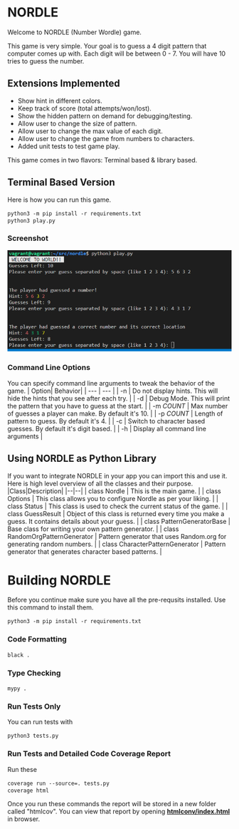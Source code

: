
# NORDLE
Welcome to NORDLE (Number Wordle) game.

This game is very simple. Your goal is to guess a 4 digit pattern that computer comes up with. Each digit will be between 0 - 7. You will have 10 tries to guess the number.

## Extensions Implemented
- Show hint in different colors.
- Keep track of score (total attempts/won/lost).
- Show the hidden pattern on demand for debugging/testing.
- Allow user to change the size of pattern.
- Allow user to change the max value of each digit.
- Allow user to change the game from numbers to characters.
- Added unit tests to test game play.

This game comes in two flavors: Terminal based & library based.

## Terminal Based Version
Here is how you can run this game.
```
python3 -m pip install -r requirements.txt
python3 play.py
```
### Screenshot
![Screenshot](images/screenshot1.png "Screenshot")

### Command Line Options
You can specify command line arguments to tweak the behavior of the game.
| Option| Behavior|
| --- | --- |
| -n | Do not display hints. This will hide the hints that you see after each try. |
| -d | Debug Mode. This will print the pattern that you have to guess at the start. |
| -m *COUNT* | Max number of guesses a player can make. By default it's 10. |
| -p *COUNT* | Length of pattern to guess. By default it's 4. |
| -c | Switch to character based guesses. By default it's digit based. |
| -h | Display all command line arguments |

## Using NORDLE as Python Library
If you want to integrate NORDLE in your app you can import this and use it. Here is high level overview of all the classes and their purpose.
|Class|Description|
|--|--|
| class Nordle | This is the main game. |
| class Options | This class allows you to configure Nordle as per your liking. |
| class Status | This class is used to check the current status of the game. |
| class GuessResult | Object of this class is returned every time you make a guess. It contains details about your guess. |
| class PatternGeneratorBase | Base class for writing your own pattern generator. |
| class RandomOrgPatternGenerator | Pattern generator that uses Random.org for generating random numbers. |
| class CharacterPatternGenerator | Pattern generator that generates character based patterns. |


# Building NORDLE
Before you continue make sure you have all the pre-requsits installed. Use this command to install them.
```
python3 -m pip install -r requirements.txt
```

### Code Formatting
```
black .
```

### Type Checking
```
mypy .
```

### Run Tests Only
You can run tests with
```
python3 tests.py
```
### Run Tests and Detailed Code Coverage Report
Run these
```
coverage run --source=. tests.py
coverage html
```
Once you run these commands the report will be stored in a new folder called "htmlcov". You can view that report by opening **[htmlconv/index.html](htmlconv/index.html)** in browser.
